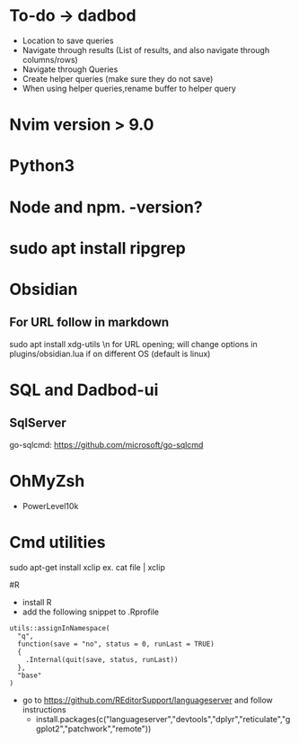 # To-do -> dadbod
- Location to save queries
- Navigate through results (List of results, and also navigate through columns/rows)
- Navigate through Queries
- Create helper queries (make sure they do not save)
- When using helper queries,rename buffer to helper query


# Nvim version > 9.0

# Python3

# Node and npm. -version?

# sudo apt install ripgrep

# Obsidian
## For URL follow in markdown
sudo apt install xdg-utils \n
for URL opening; will change options in plugins/obsidian.lua if on different OS (default is linux)

# SQL and Dadbod-ui
## SqlServer
go-sqlcmd: https://github.com/microsoft/go-sqlcmd

# OhMyZsh
- PowerLevel10k

# Cmd utilities
sudo apt-get install xclip
ex. cat file | xclip

#R
- install R
- add the following snippet to .Rprofile
```
utils::assignInNamespace(
  "q", 
  function(save = "no", status = 0, runLast = TRUE) 
  {
    .Internal(quit(save, status, runLast))
  }, 
  "base"
)
```
- go to https://github.com/REditorSupport/languageserver and follow instructions
  - install.packages(c("languageserver","devtools","dplyr","reticulate","ggplot2","patchwork","remote"))
